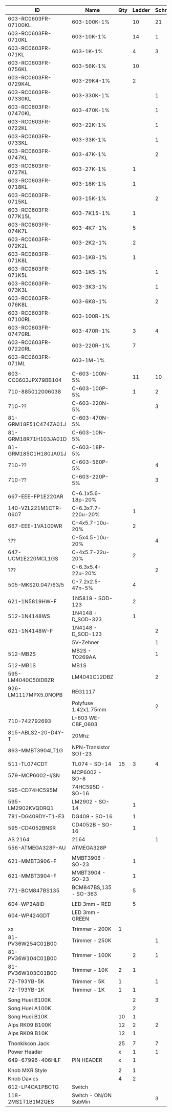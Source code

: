 |ID                   |Name                  | Qty |Ladder|Schräg|uGrids|Plaits|
|---------------------|----------------------|-----|------|------|------|------|
|603-RC0603FR-07100KL | 603-100K-1%          |     |   10 |   21 |   26 |      |
|603-RC0603FR-0710KL  | 603-10K-1%           |     |   14 |    1 |    4 |      | 
|603-RC0603FR-071KL   | 603-1K-1%            |     |    4 |    3 |    6 |      |
|603-RC0603FR-0756KL  | 603-56K-1%           |     |   10 |      |      |      |    
|603-RC0603FR-0729K4L | 603-29K4-1%          |     |    2 |      |      |      |
|603-RC0603FR-07330KL | 603-330K-1%          |     |      |    1 |      |      |
|603-RC0603FR-07470KL | 603-470K-1%          |     |      |    1 |      |      |
|603-RC0603FR-0722KL  | 603-22K-1%           |     |      |    1 |      |      |
|603-RC0603FR-0733KL  | 603-33K-1%           |     |      |    1 |      |      |
|603-RC0603FR-0747KL  | 603-47K-1%           |     |      |    2 |      |      |
|603-RC0603FR-0727KL  | 603-27K-1%           |     |    1 |      |      |      |
|603-RC0603FR-0718KL  | 603-18K-1%           |     |    1 |      |      |      |
|603-RC0603FR-0715KL  | 603-15K-1%           |     |      |    2 |      |      |
|603-RC0603FR-077K15L | 603-7K15-1%          |     |    1 |      |      |      |
|603-RC0603FR-074K7L  | 603-4K7-1%           |     |    5 |      |      |      |
|603-RC0603FR-072K2L  | 603-2K2-1%           |     |    2 |      |      |      |
|603-RC0603FR-071K8L  | 603-1K8-1%           |     |    1 |      |      |      |
|603-RC0603FR-071K5L  | 603-1K5-1%           |     |      |    1 |      |      |
|603-RC0603FR-073K3L  | 603-3K3-1%           |     |      |    1 |      |      |
|603-RC0603FR-076K8L  | 603-6K8-1%           |     |      |    2 |      |      |
|603-RC0603FR-07100RL | 603-100R-1%          |     |      |      |    4 |      |
|603-RC0603FR-07470RL | 603-470R-1%          |     |    3 |    4 |      |      |
|603-RC0603FR-07220RL | 603-220R-1%          |     |    7 |      |      |      |
|603-RC0603FR-071ML   | 603-1M-1%            |     |      |      |    1 |      |
|                     |                      |     |      |      |      |      |
|603-CC0603JPX79BB104 | C-603-100N-5%        |     |   11 |   10 |    8 |      |
|710-885012006038     | C-603-100P-5%        |     |    1 |    2 |      |      |
|710-??               | C-603-220N-5%        |     |      |    3 |      |      |
|81-GRM18F51C474ZA01J | C-603-470N-5%        |     |      |      |    1 |      |
|81-GRM18R71H103JA01D | C-603-10N-5%         |     |      |      |    1 |      |
|81-GRM185C1H180JA01J | C-603-18P-5%         |     |      |      |    1 |      |
|710-??               | C-603-560P-5%        |     |      |    4 |      |      |
|710-??               | C-603-220P-5%        |     |      |    3 |      |      |
|                     |                      |     |      |      |      |      |
|667-EEE-FP1E220AR    | C-6.1x5.6-18p-20%    |     |      |      |    2 |      |
|140-VZL221M1CTR-0607 | C-6.3x7.7-220u-20%   |     |    1 |      |      |      |
|667-EEE-1VA100WR     | C-4x5.7-10u-20%      |     |    2 |      |      |      |
|???                  | C-5x4.5-10u-20%      |     |      |    4 |      |      |
|647-UCM1E220MCL1GS   | C-4x5.7-22u-20%      |     |    2 |      |      |      |
|???                  | C-6.3x5.4-22u-20%    |     |      |    2 |      |      |
|505-MKS20.047/63/5   | C-7.2x2.5-47n-5%     |     |    4 |      |      |      |
|                     |                      |     |      |      |      |      |
|621-1N5819HW-F       | 1N5819 - SOD-123     |     |    2 |      |      |      |
|512-1N4148WS         | 1N4148 - D_SOD-323   |     |    1 |      |      |      |
|621-1N4148W-F        | 1N4148 - D_SOD-123   |     |      |    2 |      |      |
|                     | 5V-Zehner            |     |      |    1 |      |      |
| 512-MB2S            | MB2S - TO269AA       |     |      |    1 |      |      |
| 512-MB1S            | MB1S                 |     |      |      |    1 |      |
|595-LM4040C50IDBZR   | LM4041C12DBZ         |     |      |    2 |    1 |      |
|926-LM1117MPX5.0NOPB | REG1117              |     |      |      |    1 |      |
|                     | Polyfuse 1.42x1.75mm |     |      |    2 |      |      |
|710-742792693        | L-603 WE-CBF_0603    |     |      |      |    1 |      |
|815-ABLS2-20-D4Y-T   | 20Mhz                |     |      |      |    1 |      |
|863-MMBT3904LT1G     | NPN-Transistor SOT-23|     |      |      |    2 |      |
|                     |                      |     |      |      |      |      |
|511-TL074CDT         | TL074 - SO-14        |  15 |    3 |    4 |      |      |
|579-MCP6002-I/SN     | MCP6002 - SO-8       |     |      |      |    3 |      |
|595-CD74HC595M       | 74HC595D - SO-16     |     |      |      |    1 |      |
|595-LM2902KVQDRQ1    | LM2902 - SO-14       |     |    1 |      |      |      |
|781-DG409DY-T1-E3    | DG409  - SO-16       |     |    1 |      |      |      |
|595-CD4052BNSR       | CD4052B - SO-16      |     |    1 |      |      |      |
|AS 2164              | 2164                 |     |      |    1 |      |      |
|556-ATMEGA328P-AU    | ATMEGA328P           |     |      |      |    1 |      |
|                     |                      |     |      |      |      |      |
|621-MMBT3906-F       | MMBT3906 - SO-23     |     |    1 |      |      |      |
|621-MMBT3904-F       | MMBT3904 - SO-23     |     |    1 |      |      |      |
|771-BCM847BS135      | BCM847BS,135 - SO-363|     |    5 |      |      |      |
|                     |                      |     |      |      |      |      | 
|604-WP3A8ID          | LED 3mm - RED        |     |    5 |      |      |      |
|604-WP424GDT         | LED 3mm - GREEN      |     |      |      |    3 |      |
|                     |                      |     |      |      |      |      |
|xx                   | Trimmer - 200K       |   1 |      |      |      |      |
|81-PV36W254C01B00    | Trimmer - 250K       |     |      |    1 |      |      |
|81-PV36W104C01B00    | Trimmer - 100K       |     |    2 |    1 |      |      |
|81-PV36W103C01B00    | Trimmer - 10K        |   2 |    1 |      |      |      |
|72-T93YB-5K          | Trimmer - 5K         |   1 |      |    1 |      |      |
|72-T93YB-1K          | Trimmer - 1K         |   1 |    1 |      |      |      |
|                     |                      |     |      |      |      |      |
| Song Huei B100K     |                      |     |    2 |    3 |      |      |
| Song Huei A100K     |                      |     |    2 |      |      |      |
| Song Huei B10K      |                      |  10 |    1 |      |    7 |      |
| Alps RK09 B100K     |                      |  12 |    2 |    2 |      |      |
| Alps RK09 B10K      |                      |  12 |    1 |      |      |      |
|                     |                      |     |      |      |      |      |
| Thonkikcon Jack     |                      |  25 |    7 |    7 |   12 |      |
| Power Header        |                      |   x |    1 |    1 |      |      |
| 649-67996-406HLF    |  PIN HEADER          |   x |    1 |      |    2 |      |
|                     |                      |     |      |      |      |      |
| Knob MXR Style      |                      |   2 |    1 |      |      |      |
| Knob Davies         |                      |   4 |    2 |      |      |      |
|612-LP4OA1PBCTG      | Switch               |     |      |      |    1 |      |
|118-2MS1T1B1M2QES    | Switch - ON/ON SubMin|     |      |    3 |      |      |
